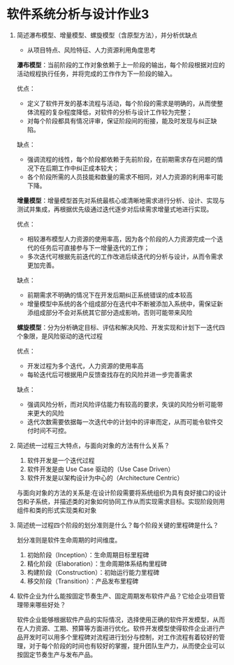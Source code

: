 # 软件系统分析与设计作业3

1. 简述瀑布模型、增量模型、螺旋模型（含原型方法），并分析优缺点     

   - 从项目特点、风险特征、人力资源利用角度思考

   **瀑布模型**：当前阶段的工作对象依赖于上一阶段的输出，每个阶段根据对应的活动规程执行任务，并将完成的工作作为下一阶段的输入。

   优点：

   - 定义了软件开发的基本流程与活动，每个阶段的需求是明确的，从而使整体流程的复杂程度降低，对软件的分析与设计工作较为完整；
   - 对每个阶段都具有情况评审，保证阶段间的衔接，能及时发现与纠正缺陷。

   缺点：

   - 强调流程的线性，每个阶段都依赖于先前阶段，在前期需求存在问题的情况下在后期工作中纠正成本较大；
   - 各个阶段所需的人员技能和数量的需求不相同，对人力资源的利用率可能下降。

   **增量模型**：增量模型首先对系统最核心或清晰地需求进行分析、设计、实现与测试并集成，再根据优先级通过迭代逐步对后续需求增量式地进行实现。

   优点：

   - 相较瀑布模型人力资源的使用率高，因为各个阶段的人力资源完成一个迭代的任务后可直接参与下一增量迭代的工作；
   - 多次迭代可根据先前迭代的工作改进后续迭代的分析与设计，从而令需求更加完善。

   缺点：

   - 前期需求不明确的情况下在开发后期纠正系统错误的成本较高
   - 增量模型中系统的各个组成部分在迭代中不断被添加入系统中，需保证新添组成部分不会对系统其它部分造成影响，否则可能带来风险

   **螺旋模型**：分为分析确定目标、评估和解决风险、开发实现和计划下一迭代四个象限，是风险驱动的迭代过程

   优点：

   - 开发过程为多个迭代，人力资源的使用率高
   - 每轮迭代后可根据用户反馈查找存在的风险并进一步完善需求

   缺点：

   - 强调风险分析，而对风险评估能力有较高的要求，失误的风险分析可能带来更大的风险
   - 迭代次数需要依据每一次迭代中的计划中的评审而定，从而可能令软件交付时间不可控。

2. 简述统一过程三大特点，与面向对象的方法有什么关系？

   1. 软件开发是一个迭代过程
   2. 软件开发是由 Use Case 驱动的（Use Case Driven）
   3. 软件开发是以架构设计为中心的（Architecture Centric）

   与面向对象的方法的关系是:在设计阶段需要将系统组织为具有良好接口的设计包和子系统，并描述类的对象如何协同工作从而实现需求目标。实现阶段则用组件和类的形式实现类和对象

3. 简述统一过程四个阶段的划分准则是什么？每个阶段关键的里程碑是什么？

   划分准则是软件生命周期的时间维度。

   1. 初始阶段（Inception）：生命周期目标里程碑
   2. 精化阶段（Elaboration）：生命周期体系结构里程碑
   3. 构建阶段（Construction）：初始运行能力里程碑
   4. 移交阶段（Transition）：产品发布里程碑

4. 软件企业为什么能按固定节奏生产、固定周期发布软件产品？它给企业项目管理带来哪些好处？

   软件企业能够根据软件产品的实际情况，选择使用正确的软件开发模型，从而在人力资源、工期、预算等方面进行优化。软件开发模型使得软件企业进行产品开发时可以用多个里程碑对流程进行划分与控制，对工作流程有着较好的管理，对于每个阶段的时间也有较好的掌握，提升团队生产力，从而使企业可以按固定节奏生产与发布产品。